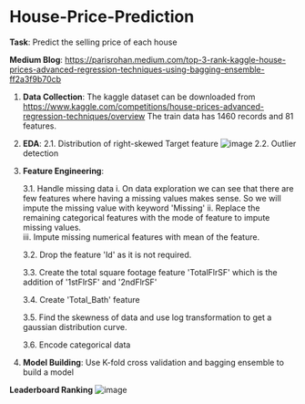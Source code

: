# House-Price-Prediction
**Task**: Predict the selling price of each house

**Medium Blog**: https://parisrohan.medium.com/top-3-rank-kaggle-house-prices-advanced-regression-techniques-using-bagging-ensemble-ff2a3f9b70cb

1. **Data Collection**: 
    The kaggle dataset can be downloaded from https://www.kaggle.com/competitions/house-prices-advanced-regression-techniques/overview
    The train data has 1460 records and 81 features.

2. **EDA**:
    2.1. Distribution of right-skewed Target feature
    ![image](https://user-images.githubusercontent.com/49038495/162480861-be579207-f485-4fd9-b67c-84f4b1d1a684.png)
    2.2. Outlier detection

3. **Feature Engineering**:
    
    3.1. Handle missing data
        i. On data exploration we can see that there are few features where having a missing values makes sense. So we will impute the missing value with keyword 'Missing' 
        ii. Replace the remaining categorical features with the mode of feature to impute missing values.   
        iii. Impute missing numerical features with mean of the feature.
        
    3.2. Drop the feature 'Id' as it is not required.
    
    3.3. Create the total square footage feature 'TotalFlrSF' which is the addition of '1stFlrSF' and '2ndFlrSF'
    
    3.4. Create 'Total_Bath' feature 
    
    3.5. Find the skewness of data and use log transformation to get a gaussian distribution curve.
    
    3.6. Encode categorical data

4. **Model Building**: Use K-fold cross validation and bagging ensemble to build a model

**Leaderboard Ranking**
![image](https://user-images.githubusercontent.com/49038495/162482532-264269fa-b399-4009-962c-85a2d71b12cc.png)

    
    
